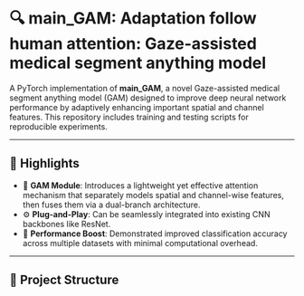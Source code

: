 # 🔍 main_GAM: Adaptation follow human attention: Gaze-assisted medical segment anything model

A PyTorch implementation of **main_GAM**, a novel Gaze-assisted medical segment anything model (GAM) designed to improve deep neural network performance by adaptively enhancing important spatial and channel features. This repository includes training and testing scripts for reproducible experiments.

---

## 📌 Highlights

- 🧠 **GAM Module**: Introduces a lightweight yet effective attention mechanism that separately models spatial and channel-wise features, then fuses them via a dual-branch architecture.
- ⚙️ **Plug-and-Play**: Can be seamlessly integrated into existing CNN backbones like ResNet.
- 🚀 **Performance Boost**: Demonstrated improved classification accuracy across multiple datasets with minimal computational overhead.

---

## 📁 Project Structure

